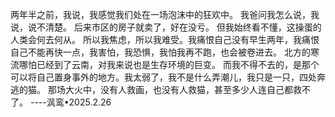 两年半之前，我说，我感觉我们处在一场泡沫中的狂欢中。
我爸问我怎么说，我说，说不清楚。
后来市区的房子就卖了，好在没亏。
但我始终看不懂，这操蛋的人类会何去何从。
所以我焦虑，所以我难受。我痛恨自己没有早生两年，我痛恨自己不能再快一点，我害怕，我恐惧，我怕我再不跑，也会被卷进去。
北方的寒流哪怕已经到了云南，对我来说也是生存环境的巨变。
而我不得不去的，是那个可以将自己置身事外的地方。我太弱了，我不是什么弄潮儿，我只是一只，四处奔逃的猫。
那场大火中，没有人救画，也没有人救猫，甚至多少人连自己都救不了。
----沨鸾•2025.2.26
